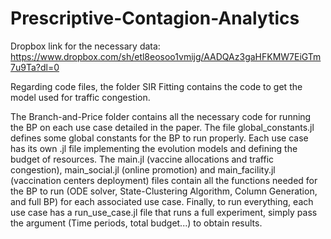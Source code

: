 # Prescriptive-Contagion-Analytics

Dropbox link for the necessary data: https://www.dropbox.com/sh/etl8eosoo1vmijg/AADQAz3gaHFKMW7EiGTm7u9Ta?dl=0

Regarding code files, the folder SIR Fitting contains the code to get the model used for traffic congestion. 

The Branch-and-Price folder contains all the necessary code for running the BP on each use case detailed in the paper. 
The file global_constants.jl defines some global constants for the BP to run properly. 
Each use case has its own .jl file implementing the evolution models and defining the budget of resources. 
The main.jl (vaccine allocations and traffic congestion), main_social.jl (online promotion) and main_facility.jl (vaccination centers deployment) files contain all the functions needed for the BP to run (ODE solver, State-Clustering Algorithm, Column Generation, and full BP) for each associated use case. 
Finally, to run everything, each use case has a run_use_case.jl file that runs a full experiment, simply pass the argument (Time periods, total budget...) to obtain results.
